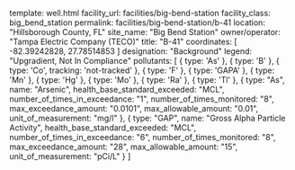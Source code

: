 template: well.html
facility_url: facilities/big-bend-station
facility_class: big_bend_station
permalink: facilities/big-bend-station/b-41
location: "Hillsborough County, FL"
site_name: "Big Bend Station"
owner/operator: "Tampa Electric Company (TECO)"
title: "B-41"
coordinates: [
  -82.39242828,
  27.78514853
]
designation: "Background"
legend: "Upgradient, Not In Compliance"
pollutants: [
  {
  type: 'As'
  },
  {
  type: 'B'
  },
  {
  type: 'Co',
  tracking: 'not-tracked'
  },
  {
  type: 'F'
  },
  {
  type: 'GAPA'
  },
  {
  type: 'Mn'
  },
  {
  type: 'Hg'
  },
  {
  type: 'Mo'
  },
  {
  type: 'Ra'
  },
  {
  type: 'Tl'
  },
  {
  type: "As",
  name: "Arsenic",
  health_base_standard_exceeded: "MCL",
  number_of_times_in_exceedance: "1",
  number_of_times_monitored: "8",
  max_exceedance_amount: "0.0101",
  max_allowable_amount: "0.01",
  unit_of_measurement: "mg/l"
  },
  {
  type: "GAP",
  name: "Gross Alpha Particle Activity",
  health_base_standard_exceeded: "MCL",
  number_of_times_in_exceedance: "6",
  number_of_times_monitored: "8",
  max_exceedance_amount: "28",
  max_allowable_amount: "15",
  unit_of_measurement: "pCi/L"
  }
]
